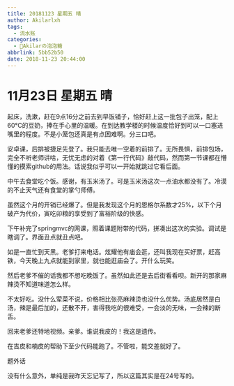 ```yaml
---
title: 20181123 星期五 晴
author: Akilarlxh
tags:
  - 流水账
categories:
  - 🍬Akilarの泡泡糖
abbrlink: 5bb52b50
date: 2018-11-23 20:44:00
---
```

# 11月23日 星期五 晴

起床，洗漱，赶在9点16分之前去到早饭铺子，恰好赶上这一批包子出笼，配上60℃的豆奶，捧在手心里的温暖。在到达教学楼的时候温度恰好到可以一口塞进嘴里的程度。不是小笼包还真是有点困难啊。分三口吧。

安卓课，后排被捷足先登了。我只能去唯一空着的前排了。无所畏惧，前排包场，完全不听老师讲啥，无忧无虑的对着《第一行代码》敲代码，然而第一节课都在懵懂的摸索github的用法。话说我似乎可以一开始就跳过它看后面。

中午去食堂吃个饭。感谢，有玉米汤了。可是玉米汤这次一点油水都没有了。冷漠的不止天气还有食堂的掌勺师傅。

虽然这个月的开销已经爆了。但是我发现这个月的恩格尔系数才25%，以下个月破产为代价，寅吃卯粮的享受到了富裕阶级的快感。

下午补完了springmvc的网课，照着课题附带的代码，拼凑出这次的实验。调试是瞎调了。界面丑点就丑点吧。

如是一直忙到天黑。老爹打来电话。炫耀他有庙会逛，还叫我现在买好票，赶高铁，今天晚上九点就能到家里，就也能逛庙会了。开什么玩笑。

然后老爹不催的话我都不想吃晚饭了。虽然如此还是去后街看看呗。新开的那家麻辣烫不知道味道怎么样。

不太好吃。没什么荤菜不说，价格相比张亮麻辣烫也没什么优势。汤底居然是白汤，辣是最后加的，还散不开，害得我吃的很难受，一会淡的无味，一会辣的断舌。

回来老爹还特地视频。亲爹。谁说我皮的！我这是遗传。

在吉皮和楠皮的帮助下至少代码能跑了。不管啦，能交差就好了。

题外话

没有什么意外，单纯是我昨天忘记写了，所以这篇其实是在24号写的。





